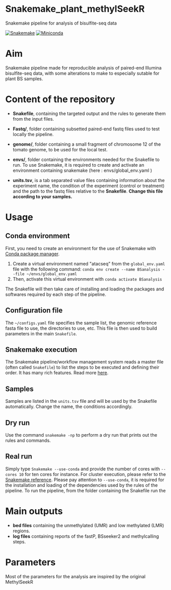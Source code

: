 # Snakemake_plant_methylSeekR
Snakemake pipeline for analysis of bisulfite-seq data

[![Snakemake](https://img.shields.io/badge/snakemake-≥5.2.0-brightgreen.svg)](https://snakemake.bitbucket.io)
[![Miniconda](https://img.shields.io/badge/miniconda-blue.svg)](https://conda.io/miniconda)


# Aim

Snakemake pipeline made for reproducible analysis of paired-end Illumina bisulfite-seq data, with some alterations to make to especially sutable for plant BS samples.





# Content of the repository

- **Snakefile**, containing the targeted output and the rules to generate them from the input files.

- **Fastq/**, folder containing subsetted paired-end fastq files used to test locally the pipeline.

- **genome/**, folder containing a small fragment of chromosome 12 of the tomato genome, to be used for the local test.

- **envs/**, folder containing the environments needed for the Snakefile to run. To use Snakemake, it is required to create and activate an environment containing snakemake (here : envs/global_env.yaml )

- **units.tsv**, is a tab separated value files containing information about the experiment name, the condition of the experiment (control or treatment) and the path to the fastq files relative to the **Snakefile**. **Change this file according to your samples.**


# Usage

## Conda environment

First, you need to create an environment for the use of Snakemake with [Conda package manager](https://conda.io/docs/using/envs.html).
1. Create a virtual environment named "atacseq" from the `global_env.yaml` file with the following command: `conda env create --name BSanalysis --file ~/envs/global_env.yaml`
2. Then, activate this virtual environment with `conda activate BSanalysis`

The Snakefile will then take care of installing and loading the packages and softwares required by each step of the pipeline.

## Configuration file
The `~/configs.yaml` file specifies the sample list, the genomic reference fasta file to use, the directories to use, etc. This file is then used to build parameters in the main `Snakefile`.

## Snakemake execution
The Snakemake pipeline/workflow management system reads a master file (often called `Snakefile`) to list the steps to be executed and defining their order.
It has many rich features. Read more [here](https://snakemake.readthedocs.io/en/stable/).

## Samples
Samples are listed in the `units.tsv` file and will be used by the Snakefile automatically. Change the name, the conditions accordingly.

## Dry run
Use the command `snakemake -np` to perform a dry run that prints out the rules and commands.

## Real run
Simply type `Snakemake --use-conda` and provide the number of cores with `--cores 10` for ten cores for instance.
For cluster execution, please refer to the [Snakemake reference](https://snakemake.readthedocs.io/en/stable/executable.html#cluster-execution).
Please pay attention to `--use-conda`, it is required for the installation and loading of the dependencies used by the rules of the pipeline.
To run the pipeline, from the folder containing the Snakefile run the

# Main outputs
- **bed files** containing the unmethylated (UMR) and low methylated (LMR) regions.
- **log files** containing reports of the fastP, BSseeker2 and methylcalling steps.

# Parameters

Most of the parameters for the analysis are inspired by the original MethylSeekR 
